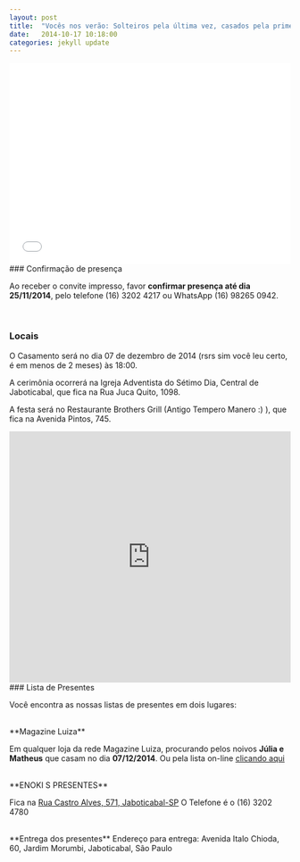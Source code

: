 ```yaml
---
layout: post
title:  "Vocês nos verão: Solteiros pela última vez, casados pela primeira vez e felizes para sempre"
date:   2014-10-17 10:18:00
categories: jekyll update
---
```


<iframe width="100%" height="360" src="//www.youtube.com/embed/V1Hn6h-6RI8" frameborder="0" allowfullscreen></iframe>

<br>
### Confirmação de presença

Ao receber o convite impresso, favor **confirmar presença até dia 25/11/2014**, pelo telefone (16) 3202 4217 ou WhatsApp (16) 98265 0942.

<br>

### Locais
O Casamento será no dia 07 de dezembro de 2014 (rsrs sim você leu certo, é em menos de 2 meses) às 18:00.

A cerimônia ocorrerá na Igreja Adventista do Sétimo Dia, Central de Jaboticabal, que fica na Rua Juca Quito, 1098.

A festa será no Restaurante Brothers Grill (Antigo Tempero Manero :) ), que fica na Avenida Pintos, 745.


<iframe src="https://www.google.com/maps/embed?pb=!1m29!1m12!1m3!1d7436.746671529548!2d-48.32573341234089!3d-21.25668463724397!2m3!1f0!2f0!3f0!3m2!1i1024!2i768!4f13.1!4m14!1i0!3e0!4m5!1s0x94b96b7ee454dd57%3A0x5f8988d1ba1eca2c!2sR.+Juc%C3%A1+Quito%2C+1098+-+Centro%2C+SP%2C+14870-260!3m2!1d-21.251886499999998!2d-48.322299799999996!4m5!1s0x94b96b625f69e46b%3A0x975ecddbcff97f7f!2sAv.+Pintos%2C+745+-+Sorocabano%2C+SP%2C+14871-080!3m2!1d-21.260196!2d-48.320380799999995!5e0!3m2!1spt-BR!2sbr!4v1413545112907" width="100%" height="450" frameborder="0" style="border:0"></iframe>

<br>
### Lista de Presentes

Você encontra as nossas listas de presentes em dois lugares:

<br>
**Magazine Luiza**

Em qualquer loja da rede Magazine Luiza, procurando pelos noivos **Júlia e Matheus** que casam no dia **07/12/2014**.
Ou pela lista on-line [clicando aqui](https://listadecasamento.magazineluiza.com.br/ListaPresentes/SelecionarPresentes.aspx?Comprar=S&IdCodLista=1185426)

<br>
**ENOKI S PRESENTES**

Fica na [Rua Castro Alves, 571, Jaboticabal-SP](https://goo.gl/maps/tI7VB)
O Telefone é o (16) 3202 4780

<br>
**Entrega dos presentes**
Endereço para entrega: Avenida Italo Chioda, 60, Jardim Morumbi, Jaboticabal, São Paulo

<!-- more -->